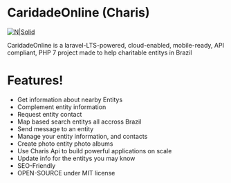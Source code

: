 # CaridadeOnline (Charis)

[![N|Solid](https://i0.wp.com/lh5.googleusercontent.com/-CoAVZluoF04/U0-dNFIsgcI/AAAAAAAACNE/e81wX0uqe0k/w506-h612-no/three_fates_tapestry_1000px.jpg?resize=200%2C200&ssl=1)](https://en.wikipedia.org/wiki/The_Three_Graces)


CaridadeOnline is a laravel-LTS-powered, cloud-enabled, mobile-ready, API compliant, PHP 7 project made to help charitable entitys in Brazil

# Features!

  - Get information about nearby Entitys
  - Complement entity information
  - Request entity contact
  - Map based search entitys all accross Brazil
  - Send message to an entity  
  - Manage your entity information, and contacts
  - Create photo entity photo albums 
  - Use Charis Api to build powerful applications on scale
  - Update info for the entitys you may know
  - SEO-Friendly
  - OPEN-SOURCE under MIT license


